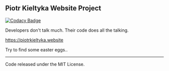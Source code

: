 ## Piotr Kieltyka Website Project

[![Codacy Badge](https://api.codacy.com/project/badge/Grade/288be340be834f5c81d383390a1147f2)](https://app.codacy.com/gh/PiotrKieltyka/website?utm_source=github.com&utm_medium=referral&utm_content=PiotrKieltyka/website&utm_campaign=Badge_Grade)

Developers don't talk much. Their code does all the talking.

<https://piotrkieltyka.website>

Try to find some easter eggs..

---

Code released under the MIT License.
